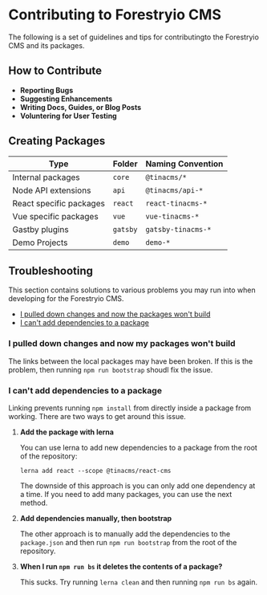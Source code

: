 # Contributing to Forestryio CMS

The following is a set of guidelines and tips for contributingto the Forestryio CMS and its packages.

## How to Contribute

- **Reporting Bugs**
- **Suggesting Enhancements**
- **Writing Docs, Guides, or Blog Posts**
- **Voluntering for User Testing**

## Creating Packages

| Type                    | Folder   | Naming Convention  |
| ----------------------- | -------- | ------------------ |
| Internal packages       | `core`   | `@tinacms/*`       |
| Node API extensions     | `api`    | `@tinacms/api-*`   |
| React specific packages | `react`  | `react-tinacms-*`  |
| Vue specific packages   | `vue`    | `vue-tinacms-*`    |
| Gastby plugins          | `gatsby` | `gatsby-tinacms-*` |
| Demo Projects           | `demo`   | `demo-*`           |

## Troubleshooting

This section contains solutions to various problems you may run into when developing for the Forestryio CMS.

- [I pulled down changes and now the packages won't build](#I-pulled-down-changes-and-now-my-packages-won't-build)
- [I can't add dependencies to a package](#I-can't-add-dependencies-to-a-package)

### I pulled down changes and now my packages won't build

The links between the local packages may have been broken. If this is the problem, then
running `npm run bootstrap` shoudl fix the issue.

### I can't add dependencies to a package

Linking prevents running `npm install` from directly inside a package from working. There are two ways to get around this issue.

1. **Add the package with lerna**

   You can use lerna to add new dependencies to a package from the root of the repository:

   ```
   lerna add react --scope @tinacms/react-cms
   ```

   The downside of this approach is you can only add one dependency at a time. If you need to add many packages, you can use the next method.

2. **Add dependencies manually, then bootstrap**

   The other approach is to manually add the dependencies to the `package.json` and then run `npm run bootstrap` from the root of the repository.

3. **When I run `npm run bs` it deletes the contents of a package?**

   This sucks. Try running `lerna clean` and then running `npm run bs` again.
